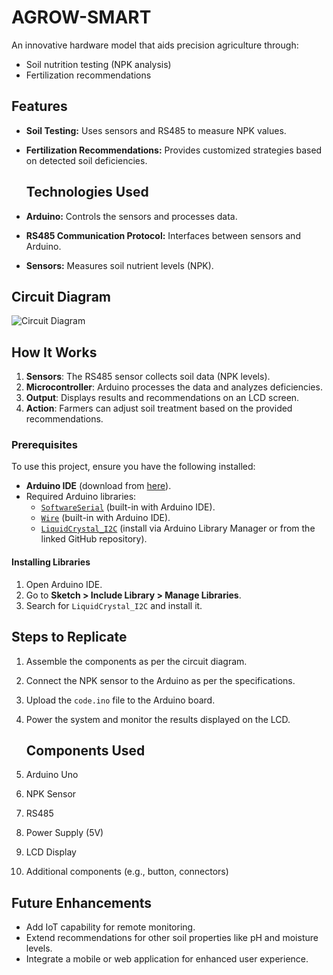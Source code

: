 # AGROW-SMART
An innovative hardware model that aids precision agriculture through:
- Soil nutrition testing (NPK analysis)
- Fertilization recommendations
  
## Features
- **Soil Testing:** Uses sensors and RS485 to measure NPK values.
- **Fertilization Recommendations:** Provides customized strategies based on detected soil deficiencies.

  ## Technologies Used
- **Arduino:** Controls the sensors and processes data.
- **RS485 Communication Protocol:** Interfaces between sensors and Arduino.
- **Sensors:** Measures soil nutrient levels (NPK).

## Circuit Diagram
![Circuit Diagram]()

## How It Works
1. **Sensors**: The RS485 sensor collects soil data (NPK levels).
2. **Microcontroller**: Arduino processes the data and analyzes deficiencies.
3. **Output**: Displays results and recommendations on an LCD screen.
4. **Action**: Farmers can adjust soil treatment based on the provided recommendations.

  ### Prerequisites
To use this project, ensure you have the following installed:

- **Arduino IDE** (download from [here](https://www.arduino.cc/en/software)).
- Required Arduino libraries:
  - [`SoftwareSerial`](https://www.arduino.cc/en/Reference/softwareSerial) (built-in with Arduino IDE).
  - [`Wire`](https://www.arduino.cc/en/reference/wire) (built-in with Arduino IDE).
  - [`LiquidCrystal_I2C`](https://github.com/johnrickman/LiquidCrystal_I2C) (install via Arduino Library Manager or from the linked GitHub repository).

#### Installing Libraries
1. Open Arduino IDE.
2. Go to **Sketch > Include Library > Manage Libraries**.
3. Search for `LiquidCrystal_I2C` and install it.

## Steps to Replicate
1. Assemble the components as per the circuit diagram.
2. Connect the NPK sensor to the Arduino as per the specifications.
3. Upload the `code.ino` file to the Arduino board.
4. Power the system and monitor the results displayed on the LCD.

   ## Components Used
1. Arduino Uno
2. NPK Sensor
3. RS485
4. Power Supply (5V)
5. LCD Display
6. Additional components (e.g., button, connectors)

## Future Enhancements
- Add IoT capability for remote monitoring.
- Extend recommendations for other soil properties like pH and moisture levels.
- Integrate a mobile or web application for enhanced user experience.

